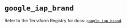 # `google_iap_brand`

Refer to the Terraform Registry for docs: [`google_iap_brand`](https://registry.terraform.io/providers/hashicorp/google/6.38.0/docs/resources/iap_brand).
